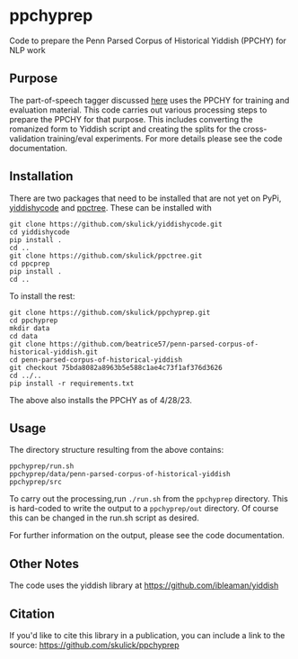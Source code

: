 # ppchyprep

Code to prepare the Penn Parsed Corpus of Historical Yiddish (PPCHY) for NLP work

## Purpose

The part-of-speech tagger discussed [here](https://arxiv.org/abs/2204.01175) uses the PPCHY for training and evaluation material.   This code carries out various processing steps to prepare the PPCHY for that purpose.  This includes converting the romanized form to Yiddish script and creating the splits for the cross-validation training/eval experiments.  For more details please see the code documentation.

## Installation

There are two packages that need to be installed that are not yet on PyPi, 
[yiddishycode](https://github.com/skulick/yiddishycode) and 
[ppctree](https://github.com/skulick/yiddishycode).
These can be installed with
```
git clone https://github.com/skulick/yiddishycode.git
cd yiddishycode
pip install .
cd ..
git clone https://github.com/skulick/ppctree.git
cd ppcprep
pip install .
cd ..
```

To install the rest:
```
git clone https://github.com/skulick/ppchyprep.git
cd ppchyprep
mkdir data
cd data
git clone https://github.com/beatrice57/penn-parsed-corpus-of-historical-yiddish.git
cd penn-parsed-corpus-of-historical-yiddish
git checkout 75bda8082a8963b5e588c1ae4c73f1af376d3626
cd ../..
pip install -r requirements.txt
```

The above also installs the PPCHY as of 4/28/23.

## Usage
The directory structure resulting from the above contains:

```
ppchyprep/run.sh
ppchyprep/data/penn-parsed-corpus-of-historical-yiddish
ppchyprep/src
```

To carry out the processing,run `./run.sh` from the `ppchyprep` directory. This is hard-coded to write the output to a `ppchyprep/out` directory. Of course this can be changed in the run.sh script as desired.

For further information on the output, please see the code documentation.


## Other Notes
The code uses the yiddish library at  https://github.com/ibleaman/yiddish

## Citation 
If you'd like to cite this library in a publication, you can include a link to the source: https://github.com/skulick/ppchyprep





